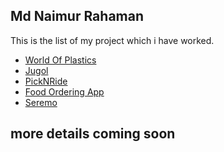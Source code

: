 <!-- Write readme for introducing this app -->

## Md Naimur Rahaman

This is the list of my project which i have worked.

-   [World Of Plastics](projects/world-of-plastics.md)
-   [Jugol](projects/jugol-app.md)
-   [PickNRide](projects/pick-N-Rde.md)
-   [Food Ordering App](projects/food-ordering-app.md)
-   [Seremo](projects/seremo.md)

## more details coming soon
